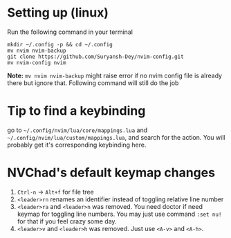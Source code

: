 # Setting up (linux)

Run the following command in your terminal

```terminal
mkdir ~/.config -p && cd ~/.config
mv nvim nvim-backup
git clone https://github.com/Suryansh-Dey/nvim-config.git
mv nvim-config nvim
```

**Note:** `mv nvim nvim-backup` might raise error if no nvim config file is already there but ignore that. Following command will still do the job

# Tip to find a keybinding

go to `~/.config/nvim/lua/core/mappings.lua` and `~/.config/nvim/lua/custom/mappings.lua`, and search for the action. You will probably get it's corresponding keybinding here.

# NVChad's default keymap changes

1. `Ctrl-n` -> `Alt+f` for file tree
2. `<leader>rn` renames an identifier instead of toggling relative line number
3. `<leader>ra` and `<leader>n` was removed. You need doctor if need keymap for toggling line numbers. You may just use command `:set nu!` for that if you feel crazy some day.
4. `<leader>v` and `<leader>h` was removed. Just use `<A-v>` and `<A-h>`.
